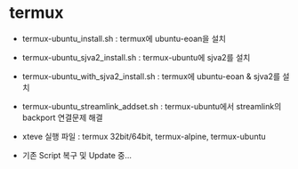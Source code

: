 # termux

- termux-ubuntu_install.sh : termux에 ubuntu-eoan을 설치
- termux-ubuntu_sjva2_install.sh : termux-ubuntu에 sjva2를 설치
- termux-ubuntu_with_sjva2_install.sh : termux에 ubuntu-eoan & sjva2를 설치

- termux-ubuntu_streamlink_addset.sh : termux-ubuntu에서 streamlink의 backport 연결문제 해결

- xteve 실행 파일 : termux 32bit/64bit, termux-alpine, termux-ubuntu

* 기존 Script 복구 및 Update 중...
